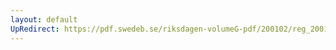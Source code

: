 ```yaml
---
layout: default
UpRedirect: https://pdf.swedeb.se/riksdagen-volumeG-pdf/200102/reg_200102/reg_200102_0245.pdf
---
```

